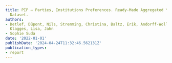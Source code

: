 ```yaml
---
title: PIP – Parties, Institutions Preferences. Ready-Made Aggregated Yearly Time-Series--Cross-Section
  Dataset.
authors:
- Detlef, Düpont, Nils, Stremming, Christina, Baltz, Erik, Andorff-Woller, Maximilian,
  Klagges, Lisa, Jahn
- Sophie Suda
date: '2022-01-01'
publishDate: '2024-04-24T11:32:46.562131Z'
publication_types:
- report
---
```

